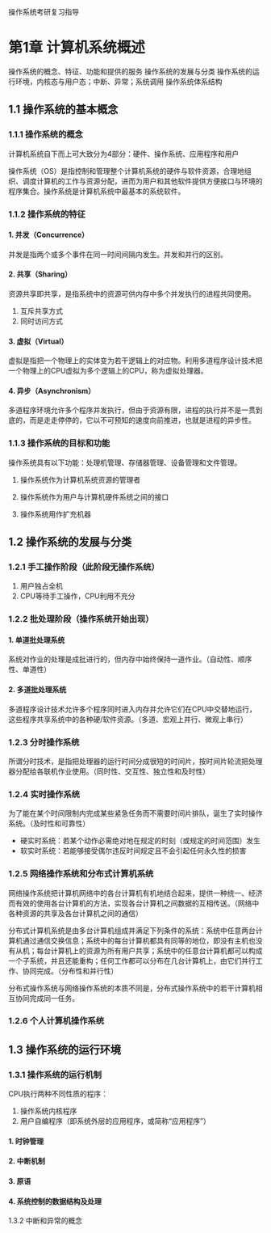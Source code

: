 操作系统考研复习指导

# 第1章 计算机系统概述 #

操作系统的概念、特征、功能和提供的服务
操作系统的发展与分类
操作系统的运行环境，内核态与用户态；中断、异常；系统调用
操作系统体系结构 

## 1.1 操作系统的基本概念 ##

### 1.1.1 操作系统的概念 ###

计算机系统自下而上可大致分为4部分：硬件、操作系统、应用程序和用户

操作系统（OS）是指控制和管理整个计算机系统的硬件与软件资源，合理地组织、调度计算机的工作与资源分配，进而为用户和其他软件提供方便接口与环境的程序集合。操作系统是计算机系统中最基本的系统软件。

### 1.1.2 操作系统的特征 ###

#### 1. 并发（Concurrence） ####

并发是指两个或多个事件在同一时间间隔内发生。并发和并行的区别。

#### 2. 共享（Sharing） ####

资源共享即共享，是指系统中的资源可供内存中多个并发执行的进程共同使用。

1. 互斥共享方式
2. 同时访问方式

#### 3. 虚拟（Virtual） ####

虚拟是指把一个物理上的实体变为若干逻辑上的对应物。利用多道程序设计技术把一个物理上的CPU虚拟为多个逻辑上的CPU，称为虚拟处理器。

#### 4. 异步（Asynchronism） ####

多道程序环境允许多个程序并发执行，但由于资源有限，进程的执行并不是一贯到底的，而是走走停停的，它以不可预知的速度向前推进，也就是进程的异步性。

### 1.1.3 操作系统的目标和功能 ###

操作系统具有以下功能：处理机管理、存储器管理、设备管理和文件管理。

1. 操作系统作为计算机系统资源的管理者

2. 操作系统作为用户与计算机硬件系统之间的接口

3. 操作系统用作扩充机器

## 1.2 操作系统的发展与分类 ##

### 1.2.1 手工操作阶段（此阶段无操作系统） ###

1. 用户独占全机
2. CPU等待手工操作，CPU利用不充分

### 1.2.2 批处理阶段（操作系统开始出现） ###

#### 1. 单道批处理系统 ####

系统对作业的处理是成批进行的，但内存中始终保持一道作业。（自动性、顺序性、单道性）

#### 2. 多道批处理系统 ####

多道程序设计技术允许多个程序同时进入内存并允许它们在CPU中交替地运行，这些程序共享系统中的各种硬/软件资源。（多道、宏观上并行、微观上串行）

### 1.2.3 分时操作系统 ###

所谓分时技术，是指把处理器的运行时间分成很短的时间片，按时间片轮流把处理器分配给各联机作业使用。（同时性、交互性、独立性和及时性）

### 1.2.4 实时操作系统 ###

为了能在某个时间限制内完成某些紧急任务而不需要时间片排队，诞生了实时操作系统。（及时性和可靠性）

* 硬实时系统：若某个动作必需绝对地在规定的时刻（或规定的时间范围）发生
* 软实时系统：若能够接受偶尔违反时间规定且不会引起任何永久性的损害

### 1.2.5 网络操作系统和分布式计算机系统 ###

网络操作系统把计算机网络中的各台计算机有机地结合起来，提供一种统一、经济而有效的使用各台计算机的方法，实现各台计算机之间数据的互相传送。（网络中各种资源的共享及各台计算机之间的通信）

分布式计算机系统是由多台计算机组成并满足下列条件的系统：系统中任意两台计算机通过通信交换信息；系统中的每台计算机都具有同等的地位，即没有主机也没有从机；每台计算机上的资源为所有用户共享；系统中的任意台计算机都可以构成一个子系统，并且还能重构；任何工作都可以分布在几台计算机上，由它们并行工作、协同完成。（分布性和并行性）

分布式操作系统与网络操作系统的本质不同是，分布式操作系统中的若干计算机相互协同完成同一任务。

### 1.2.6 个人计算机操作系统 ###

## 1.3 操作系统的运行环境 ##

### 1.3.1 操作系统的运行机制 ###

CPU执行两种不同性质的程序：

1. 操作系统内核程序
2. 用户自编程序（即系统外层的应用程序，或简称“应用程序”）

#### 1. 时钟管理 ####

#### 2. 中断机制 ####

#### 3. 原语 ####

#### 4. 系统控制的数据结构及处理 ####


1.3.2 中断和异常的概念




